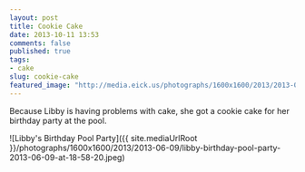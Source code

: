 ```yaml
---
layout: post
title: Cookie Cake
date: 2013-10-11 13:53
comments: false
published: true
tags:
- cake
slug: cookie-cake
featured_image: "http://media.eick.us/photographs/1600x1600/2013/2013-06-09/libby-birthday-pool-party-2013-06-09-at-18-58-20.jpeg"
---
```

Because Libby is having problems with cake, she got a cookie cake for her birthday party at the pool.

![Libby's Birthday Pool Party]({{ site.mediaUrlRoot }}/photographs/1600x1600/2013/2013-06-09/libby-birthday-pool-party-2013-06-09-at-18-58-20.jpeg)
